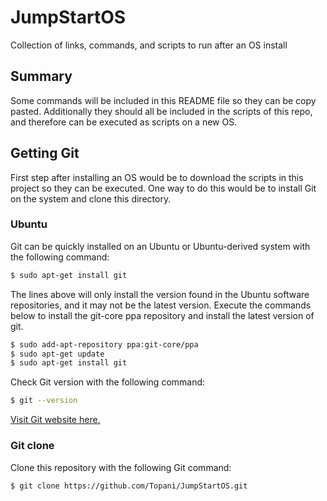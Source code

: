 # JumpStartOS
Collection of links, commands, and scripts to run after an OS install

## Summary
Some commands will be included in this README file so they can be copy pasted. Additionally they should all be included in the scripts of this repo, and therefore can be executed as scripts on a new OS.

## Getting Git
First step after installing an OS would be to download the scripts in this project so they can be executed. One way to do this would be to install Git on the system and clone this directory.
### Ubuntu
Git can be quickly installed on an Ubuntu or Ubuntu-derived system with the following command:
```bash
$ sudo apt-get install git
```
The lines above will only install the version found in the Ubuntu software repositories, and it may not be the latest version. Execute the commands below to install the git-core ppa repository and install the latest version of git.
```bash
$ sudo add-apt-repository ppa:git-core/ppa
$ sudo apt-get update
$ sudo apt-get install git
```
Check Git version with the following command:
```bash
$ git --version
```
[Visit Git website here.](https://git-scm.com/)
### Git clone
Clone this repository with the following Git command:
```bash
$ git clone https://github.com/Topani/JumpStartOS.git
```

